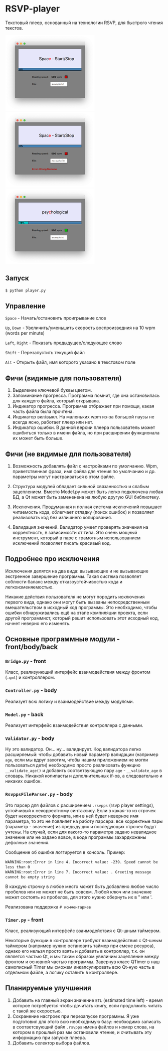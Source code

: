 # RSVP-player
Текстовый плеер, основанный на технологии RSVP, для быстрого чтения текстов.

<p float="left">
  <img src="https://github.com/anarsiel/RSVP-player/blob/master/imgs/greeting_example.png" width="285" />
  <img src="https://github.com/anarsiel/RSVP-player/blob/master/imgs/error_example.png" width="285" /> 
  <img src="https://github.com/anarsiel/RSVP-player/blob/master/imgs/playing_example.png" width="285" />
</p>

## Запуск
`$ python player.py`

## Управление

`Space`         - Начать/остановить проигрывание слов

`Up`, `Down`    - Увеличить/уменьшить скорость воспроизведния на 10 wpm (words per minute)

`Left`, `Right` - Показать предыдущее/следующее слово

`Shift`         - Перезапустить текущий файл

`Alt`           - Открыть файл, имя которого указано в текстовом поле

## Фичи (видимые для пользователя)

1. Выделение ключевой буквы цветом.
2. Запоминание прогресса. Программа помнит, где она остановилась для каждого файла, который открывала.
3. Индикатор прогресса. Программа отбражает при помощи, какая часть файла была прочтена.
4. Индикатор вкл/выкл. На маленьких wpm из-за большой паузы не всегда ясно, работает плеер или нет. 
5. Индикатор ошибки. В данной версии плеера пользователь может ошибиться только в имени файла, но при расширении функционала
их может быть больше.

## Фичи (не видимые для пользователя)

1. Возможность добавлять файл с настройками по умолчанию. Wpm, приветственная фраза, имя файла для чтения по умолчанию и др.
параметры могут настраиваться в этом файле.

2. Структура модулей обладает сильной связанностью и слабым зацеплением. Вместо Model.py может быть легко подключена любая БД, а
Qt может быть замененена на любую другую GUI библиотеку.

3. Исключения. Продуманная и полная система исключений повышает читаемость кода, облегчает отладку (поиск ошибок) и
 позволяет реализовать код без излишнего копирования.
 
4. Валидация значений. Валидатор умеет проверять значения на корректность, в зависимости от типа. Это очень мощный инструмент, который в паре с грамотным использованием исключений позволяет писать красивый код.

## Подробнее про исключения

 Исключения делятся на два вида: вызывающие и не вызывающие экстренное завершение программы.
 Такая система позволяет соблюсти баланс между отказоустойчивостью кода и легкоизменяемостью.
 
 Никакие действия пользователя не могут породить исключения первого вида, однако они могут быть вызваны непосредственным
 вмешательством в исходный код программы. Это необходимо, чтобы ошибки обнаруживались ещё на этапе компиляции проекта, 
 если другой программист, который решит использовать этот исходный код, начнет неверно его изменять.

## Основные программные модули - front/body/back

### `Bridge.py` - front
Класс, реализуиющий интерфейс взаимодействия между фронтом (`.qml`) и контроллером.

### `Controller.py` - body
Реализует всю логику и взаимодействие между модулями.

### `Model.py` - back

Реализует интерфейс взаимодействия контроллера с данными.

### `Validator.py` - body
Ну это валидатор. Он... ну... валидирует. Код валидатора легко расширяемый: чтобы добавить новый параметр валидации
(например `age`, если мы вдруг захотим, чтобы нашим приложением не могли пользоваться дети) необходимо просто реализовать
функцию `__validate_age()` и добавить соответвующую пару `age` - `__validate_age` в словарь. Никакой копипасты и
дополнительных if-ов, а следовательно и никаких ошибок.

### `RsvppsFileParser.py` - body
Это парсер для файлов с расширением `.rsvpps` (rsvp player settings), устойчивый к некорректному синтаксису. Если в какая-то
из строчек будет некорректного формата, или в ней будет неверное имя параметра, то это не повлияет на работу парсера: все
корректные пары {параметр - значение} из предыдущих и последующих строчек будут учтены. На случай, если для какого-то
параметра задано невалидное значение или не задано вовсе, в коде программы захардкожены дефолные значения.

Сообщение об ошибке логгируется в консоль. Пример:

  ```
  WARNING:root:Error in line 4. Incorrect value: -239. Speed cannot be less than 0
  WARNING:root:Error in line 7. Incorrect value: . Greeting message cannot be empty string
  ```

В каждую строчку в любое место может быть добавлено любое число пробелов или их может не быть совсем. Любой ключ или значение
может состоять из пробелов, для этого нужно обернуть их в " или '.

Реализована поддержка `# комментариев`

### `Timer.py` - front
Класс, реализующий интерфейс взаимодействия с Qt-шным таймером.

Некоторые функции в контроллере требуют взаимодействия с Qt-шным таймером (например нужно остановить таймер 
при смене ресурса), однако его нельзя просто взять и добавить в контроллер, т.к. он является частью Qt, и мы таким образом
увеличим зацепление между фронтом и основной частью программы. Завернув класс QTimer в наш самописный Timer мы сможем
инкапсулировать всю Qt-ную часть в отдельном файле, а логику оставить в контроллере.

## Планируемые улучшения
1. Добавить на главный экран значение `ETL` (estimated time left) - время которое потребуется чтобы дочитать книгу, если
продолжить читать с такой же скоростью.
2. Сохранение настроек при перезапуске программы. Я уже подготовил для этого всю необходимую базу: необходимо записать
в соответсвующий файл `.rsvpps` имена файлов и номер слова, на котором в прошлый раз мы остановили чтение, и считывать 
эту информацию при запуске плеера.
3. Добавить селектор выбора файлов.

